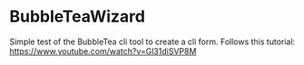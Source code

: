 # BubbleTeaWizard
Simple test of the BubbleTea cli tool to create a cli form. Follows this tutorial: https://www.youtube.com/watch?v=Gl31diSVP8M
